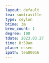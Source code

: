 ```yaml
---
layout: default
tea: sumtraville
type: ceylon
btime: 3m
brew_count: 1
degree: 100
tdate: 2023.03.27
time: 8:59am
place: essen
ipath: tea00056
---
```

